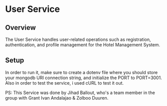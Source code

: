 # User Service

## Overview

The User Service handles user-related operations such as registration, authentication, and profile management for the Hotel Management System.

## Setup

In order to run it, make sure to create a dotenv file where you should store your mongodb URI connection string, and initialize the PORT to PORT=3001. 
Also in order to test the service, i used cURL to test it out. 

PS: This Service was done by Jihad Ballout, who's a team member in the group with Grant Ivan Andalajao & Zolboo Duuren.